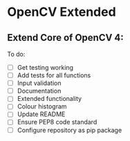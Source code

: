 # OpenCV Extended
## Extend Core of OpenCV 4:



To do:
- [ ] Get testing working
- [ ] Add tests for all functions
- [ ] Input validation
- [ ] Documentation
- [ ] Extended functionality
- [ ] Colour histogram
- [ ] Update README
- [ ] Ensure PEP8 code standard
- [ ] Configure repository as pip package
